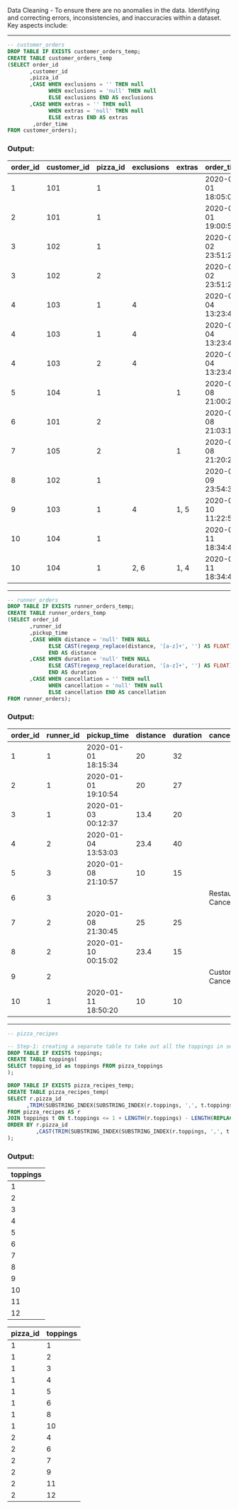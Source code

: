 Data Cleaning - To ensure there are no anomalies in the data. Identifying and correcting errors, inconsistencies, and inaccuracies within a dataset. Key aspects include:

*** 

````sql
-- customer_orders
DROP TABLE IF EXISTS customer_orders_temp;
CREATE TABLE customer_orders_temp
(SELECT order_id
       ,customer_id
       ,pizza_id
       ,CASE WHEN exclusions = '' THEN null 
             WHEN exclusions = 'null' THEN null 
             ELSE exclusions END AS exclusions
       ,CASE WHEN extras = '' THEN null
             WHEN extras = 'null' THEN null 
             ELSE extras END AS extras
		,order_time
FROM customer_orders);
````

### Output:
| order_id | customer_id | pizza_id | exclusions | extras | order_time           | order_item_id |
|----------|-------------|----------|------------|--------|----------------------|----------------|
| 1        | 101         | 1        |            |        | 2020-01-01 18:05:02  | 1              |
| 2        | 101         | 1        |            |        | 2020-01-01 19:00:52  | 2              |
| 3        | 102         | 1        |            |        | 2020-01-02 23:51:23  | 3              |
| 3        | 102         | 2        |            |        | 2020-01-02 23:51:23  | 4              |
| 4        | 103         | 1        | 4          |        | 2020-01-04 13:23:46  | 5              |
| 4        | 103         | 1        | 4          |        | 2020-01-04 13:23:46  | 6              |
| 4        | 103         | 2        | 4          |        | 2020-01-04 13:23:46  | 7              |
| 5        | 104         | 1        |            | 1      | 2020-01-08 21:00:29  | 8              |
| 6        | 101         | 2        |            |        | 2020-01-08 21:03:13  | 9              |
| 7        | 105         | 2        |            | 1      | 2020-01-08 21:20:29  | 10             |
| 8        | 102         | 1        |            |        | 2020-01-09 23:54:33  | 11             |
| 9        | 103         | 1        | 4          | 1, 5   | 2020-01-10 11:22:59  | 12             |
| 10       | 104         | 1        |            |        | 2020-01-11 18:34:49  | 13             |
| 10       | 104         | 1        | 2, 6       | 1, 4   | 2020-01-11 18:34:49  | 14             |

***

````sql
-- runner_orders
DROP TABLE IF EXISTS runner_orders_temp;
CREATE TABLE runner_orders_temp
(SELECT order_id
       ,runner_id
       ,pickup_time
       ,CASE WHEN distance = 'null' THEN NULL
		     ELSE CAST(regexp_replace(distance, '[a-z]+', '') AS FLOAT)
             END AS distance
       ,CASE WHEN duration = 'null' THEN NULL
		     ELSE CAST(regexp_replace(duration, '[a-z]+', '') AS FLOAT)
             END AS duration
       ,CASE WHEN cancellation = '' THEN null
             WHEN cancellation = 'null' THEN null 
             ELSE cancellation END AS cancellation
FROM runner_orders);
````

### Output:
| order_id | runner_id | pickup_time          | distance | duration | cancellation             |
|----------|-----------|----------------------|----------|----------|---------------------------|
| 1        | 1         | 2020-01-01 18:15:34  | 20       | 32       |                           |
| 2        | 1         | 2020-01-01 19:10:54  | 20       | 27       |                           |
| 3        | 1         | 2020-01-03 00:12:37  | 13.4     | 20       |                           |
| 4        | 2         | 2020-01-04 13:53:03  | 23.4     | 40       |                           |
| 5        | 3         | 2020-01-08 21:10:57  | 10       | 15       |                           |
| 6        | 3         |                      |          |          | Restaurant Cancellation   |
| 7        | 2         | 2020-01-08 21:30:45  | 25       | 25       |                           |
| 8        | 2         | 2020-01-10 00:15:02  | 23.4     | 15       |                           |
| 9        | 2         |                      |          |          | Customer Cancellation     |
| 10       | 1         | 2020-01-11 18:50:20  | 10       | 10       |                           |

***

````sql
-- pizza_recipes

-- Step-1: creating a separate table to take out all the toppings in separate rows
DROP TABLE IF EXISTS toppings;
CREATE TABLE toppings(
SELECT topping_id as toppings FROM pizza_toppings
);

DROP TABLE IF EXISTS pizza_recipes_temp;
CREATE TABLE pizza_recipes_temp(
SELECT r.pizza_id
      ,TRIM(SUBSTRING_INDEX(SUBSTRING_INDEX(r.toppings, ',', t.toppings), ',', -1)) AS toppings
FROM pizza_recipes AS r
JOIN toppings t ON t.toppings <= 1 + LENGTH(r.toppings) - LENGTH(REPLACE(r.toppings, ',', ''))
ORDER BY r.pizza_id
         ,CAST(TRIM(SUBSTRING_INDEX(SUBSTRING_INDEX(r.toppings, ',', t.toppings), ',', -1)) AS UNSIGNED)
);
````

### Output:
| toppings  |
|-----------|
| 1         |
| 2         |
| 3         |
| 4         |
| 5         |
| 6         |
| 7         |
| 8         |
| 9         |
| 10        |
| 11        |
| 12        |

| pizza_id | toppings |
|----------|----------|
| 1        | 1        |
| 1        | 2        |
| 1        | 3        |
| 1        | 4        |
| 1        | 5        |
| 1        | 6        |
| 1        | 8        |
| 1        | 10       |
| 2        | 4        |
| 2        | 6        |
| 2        | 7        |
| 2        | 9        |
| 2        | 11       |
| 2        | 12       |

